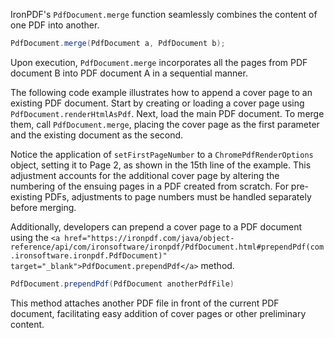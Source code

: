 IronPDF's `PdfDocument.merge` function seamlessly combines the content of one PDF into another.

```java
PdfDocument.merge(PdfDocument a, PdfDocument b);
```

Upon execution, `PdfDocument.merge` incorporates all the pages from PDF document B into PDF document A in a sequential manner.

The following code example illustrates how to append a cover page to an existing PDF document. Start by creating or loading a cover page using `PdfDocument.renderHtmlAsPdf`. Next, load the main PDF document. To merge them, call `PdfDocument.merge`, placing the cover page as the first parameter and the existing document as the second.

Notice the application of `setFirstPageNumber` to a `ChromePdfRenderOptions` object, setting it to Page 2, as shown in the 15th line of the example. This adjustment accounts for the additional cover page by altering the numbering of the ensuing pages in a PDF created from scratch. For pre-existing PDFs, adjustments to page numbers must be handled separately before merging.

Additionally, developers can prepend a cover page to a PDF document using the `<a href="https://ironpdf.com/java/object-reference/api/com/ironsoftware/ironpdf/PdfDocument.html#prependPdf(com.ironsoftware.ironpdf.PdfDocument)" target="_blank">PdfDocument.prependPdf</a>` method.

```java
PdfDocument.prependPdf(PdfDocument anotherPdfFile)
```
This method attaches another PDF file in front of the current PDF document, facilitating easy addition of cover pages or other preliminary content.